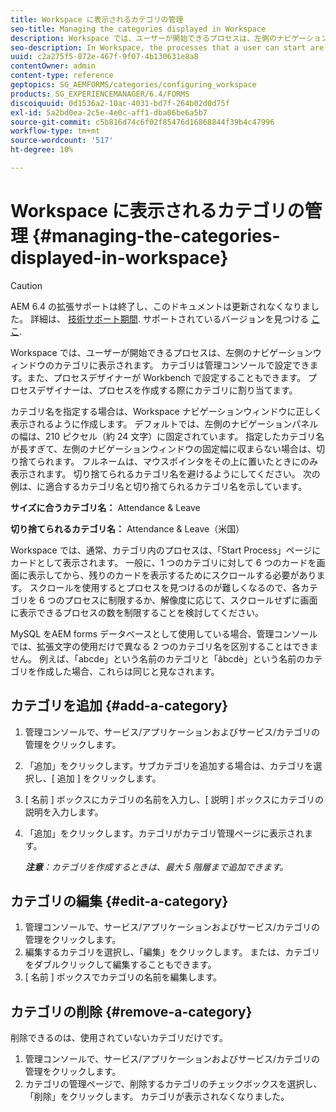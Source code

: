 ```yaml
---
title: Workspace に表示されるカテゴリの管理
seo-title: Managing the categories displayed in Workspace
description: Workspace では、ユーザーが開始できるプロセスは、左側のナビゲーションウィンドウのカテゴリに表示されます。 Workspace に表示されるこれらのカテゴリを管理する方法について説明します。
seo-description: In Workspace, the processes that a user can start are displayed in categories in the left navigation pane. Learn how you can manage these categories displayed in Workspace.
uuid: c2a275f5-872e-467f-9f07-4b130631e8a8
contentOwner: admin
content-type: reference
geptopics: SG_AEMFORMS/categories/configuring_workspace
products: SG_EXPERIENCEMANAGER/6.4/FORMS
discoiquuid: 0d1536a2-10ac-4031-bd7f-264b02d0d75f
exl-id: 5a2bd0ea-2c5e-4e0c-aff1-dba06be6a5b7
source-git-commit: c5b816d74c6f02f85476d16868844f39b4c47996
workflow-type: tm+mt
source-wordcount: '517'
ht-degree: 10%

---
```


# Workspace に表示されるカテゴリの管理 {#managing-the-categories-displayed-in-workspace}

>[!CAUTION]
>
>AEM 6.4 の拡張サポートは終了し、このドキュメントは更新されなくなりました。 詳細は、 [技術サポート期間](https://helpx.adobe.com/jp/support/programs/eol-matrix.html). サポートされているバージョンを見つける [ここ](https://experienceleague.adobe.com/docs/?lang=ja).

Workspace では、ユーザーが開始できるプロセスは、左側のナビゲーションウィンドウのカテゴリに表示されます。 カテゴリは管理コンソールで設定できます。また、プロセスデザイナーが Workbench で設定することもできます。 プロセスデザイナーは、プロセスを作成する際にカテゴリに割り当てます。

カテゴリ名を指定する場合は、Workspace ナビゲーションウィンドウに正しく表示されるように作成します。 デフォルトでは、左側のナビゲーションパネルの幅は、210 ピクセル（約 24 文字）に固定されています。 指定したカテゴリ名が長すぎて、左側のナビゲーションウィンドウの固定幅に収まらない場合は、切り捨てられます。 フルネームは、マウスポインタをその上に置いたときにのみ表示されます。 切り捨てられるカテゴリ名を避けるようにしてください。 次の例は、に適合するカテゴリ名と切り捨てられるカテゴリ名を示しています。

**サイズに合うカテゴリ名：** Attendance &amp; Leave

**切り捨てられるカテゴリ名：** Attendance &amp; Leave（米国）

Workspace では、通常、カテゴリ内のプロセスは、「Start Process」ページにカードとして表示されます。 一般に、1 つのカテゴリに対して 6 つのカードを画面に表示してから、残りのカードを表示するためにスクロールする必要があります。 スクロールを使用するとプロセスを見つけるのが難しくなるので、各カテゴリを 6 つのプロセスに制限するか、解像度に応じて、スクロールせずに画面に表示できるプロセスの数を制限することを検討してください。

MySQL をAEM forms データベースとして使用している場合、管理コンソールでは、拡張文字の使用だけで異なる 2 つのカテゴリ名を区別することはできません。 例えば、「abcde」という名前のカテゴリと「âbcdè」という名前のカテゴリを作成した場合、これらは同じと見なされます。

## カテゴリを追加 {#add-a-category}

1. 管理コンソールで、サービス/アプリケーションおよびサービス/カテゴリの管理をクリックします。
1. 「追加」をクリックします。サブカテゴリを追加する場合は、カテゴリを選択し、[ 追加 ] をクリックします。
1. [ 名前 ] ボックスにカテゴリの名前を入力し、[ 説明 ] ボックスにカテゴリの説明を入力します。
1. 「追加」をクリックします。カテゴリがカテゴリ管理ページに表示されます。

   ***注意&#x200B;**：カテゴリを作成するときは、最大 5 階層まで追加できます。*

## カテゴリの編集 {#edit-a-category}

1. 管理コンソールで、サービス/アプリケーションおよびサービス/カテゴリの管理をクリックします。
1. 編集するカテゴリを選択し、「編集」をクリックします。 または、カテゴリをダブルクリックして編集することもできます。
1. [ 名前 ] ボックスでカテゴリの名前を編集します。

## カテゴリの削除 {#remove-a-category}

削除できるのは、使用されていないカテゴリだけです。

1. 管理コンソールで、サービス/アプリケーションおよびサービス/カテゴリの管理をクリックします。
1. カテゴリの管理ページで、削除するカテゴリのチェックボックスを選択し、「削除」をクリックします。 カテゴリが表示されなくなりました。
